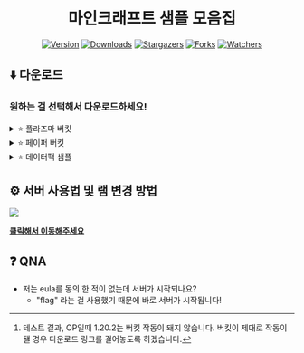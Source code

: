 <div align="center">
  
# 마인크래프트 샘플 모음집

[![Version](https://img.shields.io/badge/Version-~1.20.2-6047ff?&logo=Webpack&logoColor=ffffff&style=for-the-badge&style=flat-square)](https://github.com/grape82/minecraft-sample)
[![Downloads](https://img.shields.io/github/downloads/grape82/minecraft-sample/total?label=Downloads&style=for-the-badge&style=flat-square)](https://github.com/grape82/minecraft-sample/releases)
[![Stargazers](https://img.shields.io/github/stars/grape82/minecraft-sample?label=stars&style=for-the-badge&style=flat-square&color=yellow)](https://github.com/grape82/minecraft-sample/stargazers)
[![Forks](https://img.shields.io/github/forks/grape82/minecraft-sample?label=forks&style=for-the-badge&style=flat-square&color=green)](https://github.com/grape82/minecraft-sample/releases/forks)
[![Watchers](https://img.shields.io/github/watchers/grape82/minecraft-sample?label=watchers&style=for-the-badge&style=flat-square&color=green)](https://github.com/grape82/minecraft-sample/watchers)

</div>

[^plazmawarn]: 테스트 결과, OP일때 1.20.2는 버킷 작동이 돼지 않습니다. 버킷이 제대로 작동이 됄 경우 다운로드 링크를 걸어놓도록 하겠습니다.

## ⬇️ 다운로드
### 원하는 걸 선택해서 다운로드하세요!

<details><summary>⭐ 플라즈마 버킷</summary>
  
| Version (버전)                                                | 자바 버전 (Java Version) | 다운로드 (Download) | 
| :---:                                                        | :---:            | :---: |
| 1.20.2 | 17 이상 |[다운로드][^plazmawarn]|
| 1.20.1 | 17 이상 |[다운로드](https://github.com/grape82/minecraft-server-bukkit/releases/download/1.20.1-Plazma-Server/1.20.1-Plazma-Server.zip) |
| 1.19.4 | 17 이상 |[다운로드](https://github.com/grape82/minecraft-server-bukkit/releases/download/1.19.4-Plazma-Server/1.19.4-Plazma-Server.zip) |

[**플라즈마 사이트**](https://github.com/PlazmaMC/Plazma)

</details>

<details><summary>⭐ 페이퍼 버킷</summary>
  
| Version (버전)                                                | 자바 버전 (Java Version)| 코어 버전 (Core Version) | 다운로드 (Download) | 
| :---:                                                        | :---:            | :---: |:---: |
| 1.20.2 | 17 이상 | #241 |[다운로드](https://github.com/grape82/minecraft-server-bukkit/releases/download/1.20.2-Paper-Server/1.20.2-Paper-Server.zip) |
| 1.20.1 | 17 이상 | #196 |[다운로드](https://github.com/grape82/minecraft-server-bukkit/releases/download/1.20.1-Paper-Server/1.20.1-Paper-Server.zip) |
| 1.20 | 17 이상 | #17 |[다운로드](https://github.com/grape82/minecraft-server-bukkit/releases/download/1.20-Paper-Server/1.20-Paper-Server.zip) |

[**페이퍼 사이트**](https://papermc.io/downloads/paper)

</details>

<details><summary>⭐ 데이터팩 샘플</summary>

| Version (버전)  | 다운로드 (Download) | 
| :---: | :---: |
| 1.20.2 |[다운로드](https://github.com/grape82/minecraft-server-bukkit/releases/download/1.20.2-Datapack-Sample/1.20.2-Datapack-Sample.zip) |
  
</details>

## ⚙️ 서버 사용법 및 램 변경 방법
[![](https://img.youtube.com/vi/pAUijpAcs74/0.jpg)](https://youtu.be/pAUijpAcs74)


[**클릭해서 이동해주세요**](https://github.com/grape82/minecraft-server-bukkit/blob/main/howtouse.md)


## ❓ QNA
- 저는 eula를 동의 한 적이 없는데 서버가 시작되나요?
  - "flag" 라는 걸 사용했기 때문에 바로 서버가 시작됩니다!
